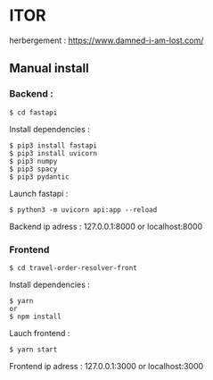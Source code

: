 # ITOR

herbergement : https://www.damned-i-am-lost.com/

## Manual install

### Backend :

    $ cd fastapi

Install dependencies :

    $ pip3 install fastapi
    $ pip3 install uvicorn
    $ pip3 numpy
    $ pip3 spacy
    $ pip3 pydantic

Launch fastapi :

    $ python3 -m uvicorn api:app --reload

Backend ip adress : 127.0.0.1:8000 or localhost:8000

### Frontend

    $ cd travel-order-resolver-front

Install dependencies :

    $ yarn
    or
    $ npm install

Lauch frontend :

    $ yarn start

Frontend ip adress : 127.0.0.1:3000 or localhost:3000
